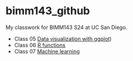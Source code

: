# bimm143_github
My classwork for BIMM143 S24 at UC San Diego.

- Class 05 [Data visualization with ggplot](https://github.com/christinexxxx/bimm143_github/blob/main/class05/class05.md))
- Class 06 [R functions](https://github.com/christinexxxx/bimm143_github/blob/main/class06/class06.pdf)
- Class 07 [Machine learning](https://github.com/christinexxxx/bimm143_github/blob/main/class07/class07.pdf)
